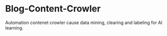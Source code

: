 # Blog-Content-Crowler
Automation contenet crowler cause data mining, clearing and labeling for AI learning.
